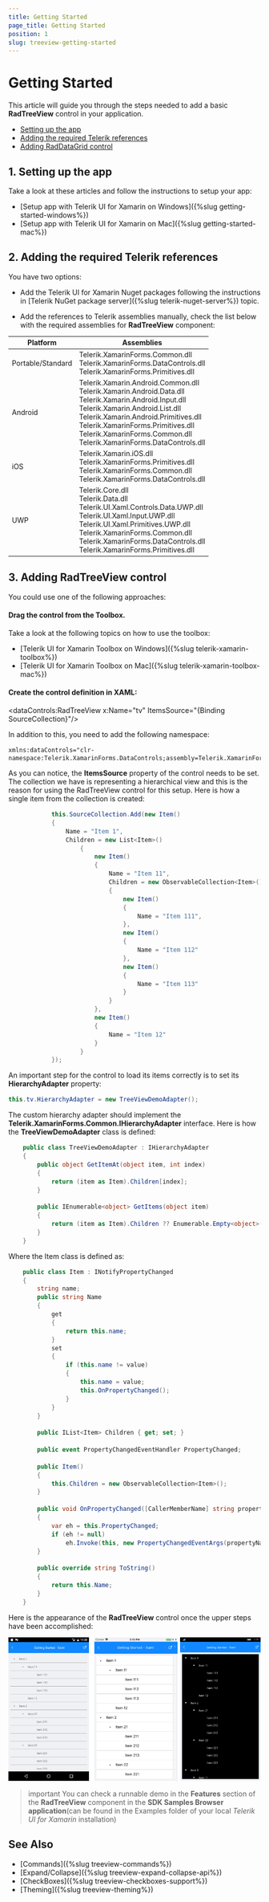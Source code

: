 ```yaml
---
title: Getting Started
page_title: Getting Started
position: 1
slug: treeview-getting-started
---
```


# Getting Started

This article will guide you through the steps needed to add a basic **RadTreeView** control in your application.

* [Setting up the app](#1-setting-up-the-app)
* [Adding the required Telerik references](#2-adding-the-required-telerik-references)
* [Adding RadDataGrid control](#3-adding-radtreeview-control)

## 1. Setting up the app

Take a look at these articles and follow the instructions to setup your app:

- [Setup app with Telerik UI for Xamarin on Windows]({%slug getting-started-windows%})
- [Setup app with Telerik UI for Xamarin on Mac]({%slug getting-started-mac%})

## 2. Adding the required Telerik references

You have two options:

* Add the Telerik UI for Xamarin Nuget packages following the instructions in [Telerik NuGet package server]({%slug telerik-nuget-server%}) topic.

* Add the references to Telerik assemblies manually, check the list below with the required assemblies for **RadTreeView** component:

| Platform | Assemblies |
| -------- | ---------- |
| Portable/Standard | Telerik.XamarinForms.Common.dll <br/> Telerik.XamarinForms.DataControls.dll <br/> Telerik.XamarinForms.Primitives.dll|
| Android  | Telerik.Xamarin.Android.Common.dll <br/> Telerik.Xamarin.Android.Data.dll <br/> Telerik.Xamarin.Android.Input.dll <br/> Telerik.Xamarin.Android.List.dll <br/> Telerik.Xamarin.Android.Primitives.dll <br/> Telerik.XamarinForms.Primitives.dll <br/> Telerik.XamarinForms.Common.dll <br/> Telerik.XamarinForms.DataControls.dll |
| iOS      | Telerik.Xamarin.iOS.dll  <br/> Telerik.XamarinForms.Primitives.dll <br/> Telerik.XamarinForms.Common.dll <br/> Telerik.XamarinForms.DataControls.dll |
| UWP      | Telerik.Core.dll <br/> Telerik.Data.dll <br/> Telerik.UI.Xaml.Controls.Data.UWP.dll <br/> Telerik.UI.Xaml.Input.UWP.dll <br/> Telerik.UI.Xaml.Primitives.UWP.dll <br/> Telerik.XamarinForms.Common.dll <br/> Telerik.XamarinForms.DataControls.dll <br/> Telerik.XamarinForms.Primitives.dll|

## 3. Adding RadTreeView control

You could use one of the following approaches:

#### Drag the control from the Toolbox. 

Take a look at the following topics on how to use the toolbox:

* [Telerik UI for Xamarin Toolbox on Windows]({%slug telerik-xamarin-toolbox%})
* [Telerik UI for Xamarin Toolbox on Mac]({%slug telerik-xamarin-toolbox-mac%})	

#### Create the control definition in XAML:

<dataControls:RadTreeView x:Name="tv" ItemsSource="{Binding SourceCollection}"/>

In addition to this, you need to add the following namespace:

```XAML
xmlns:dataControls="clr-namespace:Telerik.XamarinForms.DataControls;assembly=Telerik.XamarinForms.DataControls"
```

As you can notice, the **ItemsSource** property of the control needs to be set. The collection we have is representing a hierarchical view and this is the reason for using the RadTreeView control for this setup. Here is how a single item from the collection is created:

```C#
            this.SourceCollection.Add(new Item()
            {
                Name = "Item 1",
                Children = new List<Item>()
                    {
                        new Item()
                        {
                            Name = "Item 11",
                            Children = new ObservableCollection<Item>()
                            {
                                new Item()
                                {
                                    Name = "Item 111",
                                },
                                new Item()
                                {
                                    Name = "Item 112"
                                },
                                new Item()
                                {
                                    Name = "Item 113"
                                }
                            }
                        },
                        new Item()
                        {
                            Name = "Item 12"
                        }
                    }
            });
```

An important step for the control to load its items correctly is to set its **HierarchyAdapter** property:
```C# 
this.tv.HierarchyAdapter = new TreeViewDemoAdapter();
```
The custom hierarchy adapter should implement the **Telerik.XamarinForms.Common.IHierarchyAdapter** interface. Here is how the **TreeViewDemoAdapter** class is defined:
```C#
	public class TreeViewDemoAdapter : IHierarchyAdapter
    {
        public object GetItemAt(object item, int index)
        {
            return (item as Item).Children[index];
        }

        public IEnumerable<object> GetItems(object item)
        {
            return (item as Item).Children ?? Enumerable.Empty<object>();
        }
    } 
```
Where the Item class is defined as:
```C#
    public class Item : INotifyPropertyChanged
    {
        string name;
        public string Name
        {
            get
            {
                return this.name;
            }
            set
            {
                if (this.name != value)
                {
                    this.name = value;
                    this.OnPropertyChanged();
                }
            }
        }

        public IList<Item> Children { get; set; }

        public event PropertyChangedEventHandler PropertyChanged;

        public Item()
        {
            this.Children = new ObservableCollection<Item>();
        }

        public void OnPropertyChanged([CallerMemberName] string propertyName = "")
        {
            var eh = this.PropertyChanged;
            if (eh != null)
                eh.Invoke(this, new PropertyChangedEventArgs(propertyName));
        }

        public override string ToString()
        {
            return this.Name;
        }
    }
```
Here is the appearance of the **RadTreeView** control once the upper steps have been accomplished:

![getting started treeview](images/getting_started_treeview.png)

>important You can check a runnable demo in the **Features** section of the **RadTreeView** component in the **SDK Samples Browser application**(can be found in the Examples folder of your local *Telerik UI for Xamarin* installation)


## See Also

- [Commands]({%slug treeview-commands%})
- [Expand/Collapse]({%slug treeview-expand-collapse-api%})
- [CheckBoxes]({%slug treeview-checkboxes-support%})
- [Theming]({%slug treeview-theming%})
